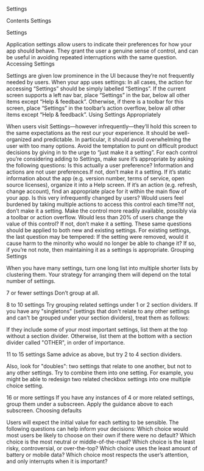 Settings

Contents
Settings





Settings

Application settings allow users to indicate their preferences for how your app should behave. They grant the user a genuine sense of control, and can be useful in avoiding repeated interruptions with the same question.
Accessing Settings

Settings are given low prominence in the UI because they’re not frequently needed by users. When your app uses settings: In all cases, the action for accessing “Settings” should be simply labelled “Settings”. If the current screen supports a left nav bar, place “Settings” in the bar, below all other items except “Help & feedback”. Otherwise, if there is a toolbar for this screen, place “Settings” in the toolbar’s action overflow, below all other items except “Help & feedback”.
Using Settings Appropriately

When users visit Settings—however infrequently—they’ll hold this screen to the same expectations as the rest our your experience. It should be well-organized and predictable. In particular, it should avoid overwhelming the user with too many options. Avoid the temptation to punt on difficult product decisions by giving in to the urge to “just make it a setting”. For each control you’re considering adding to Settings, make sure it’s appropriate by asking the following questions: Is this actually a user preference? Information and actions are not user preferences.If not, don’t make it a setting. If it’s static information about the app (e.g. version number, terms of service, open source licenses), organize it into a Help screen. If it’s an action (e.g. refresh, change account), find an appropriate place for it within the main flow of your app. Is this very infrequently changed by users? Would users feel burdened by taking multiple actions to access this control each time?If not, don’t make it a setting. Make the control more readily available, possibly via a toolbar or action overflow. Would less than 20% of users change the value of this control? If not, don’t make it a setting. These same questions should be applied to both new and existing settings. For existing settings, the last question may be tempered: If the setting were removed, would it cause harm to the minority who would no longer be able to change it? If so, if you’re not note, then maintaining it as a settings is appropriate.
Grouping Settings

When you have many settings, turn one long list into multiple shorter lists by clustering them. Your strategy for arranging them will depend on the total number of settings.

7 or fewer settings
Don’t group at all. 



8 to 10 settings
Try grouping related settings under 1 or 2 section dividers. If you have any "singletons" (settings that don't relate to any other settings and can't be grouped under your section dividers), treat them as follows:

If they include some of your most important settings, list them at the top without a section divider.
Otherwise, list them at the bottom with a section divider called "OTHER", in order of importance.


11 to 15 settings
Same advice as above, but try 2 to 4 section dividers.

Also, look for "doubles": two settings that relate to one another, but not to any other settings. Try to combine them into one setting. For example, you might be able to redesign two related checkbox settings into one multiple choice setting. 



16 or more settings
If you have any instances of 4 or more related settings, group them under a subscreen. Apply the guidance above to each subscreen.
Choosing defaults

Users will expect the initial value for each setting to be sensible. The following questions can help inform your decisions: Which choice would most users be likely to choose on their own if there were no default? Which choice is the most neutral or middle-of-the-road? Which choice is the least risky, controversial, or over-the-top? Which choice uses the least amount of battery or mobile data? Which choice most respects the user’s attention, and only interrupts when it is important?
 